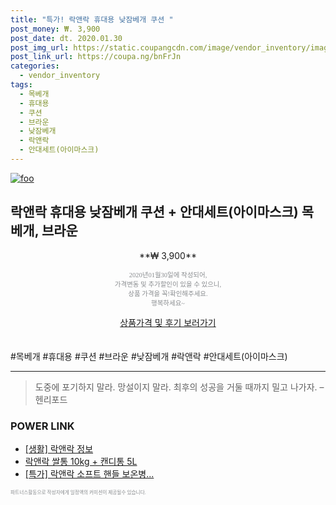 ```yaml
--- 
title: "특가! 락앤락 휴대용 낮잠베개 쿠션 " 
post_money: ₩. 3,900 
post_date: dt. 2020.01.30 
post_img_url: https://static.coupangcdn.com/image/vendor_inventory/images/2018/12/11/7/4/532780ea-c202-4d29-bfb0-14ec77832deb.jpg 
post_link_url: https://coupa.ng/bnFrJn 
categories: 
  - vendor_inventory 
tags: 
  - 목베개 
  - 휴대용 
  - 쿠션 
  - 브라운 
  - 낮잠베개 
  - 락앤락 
  - 안대세트(아이마스크) 
--- 
```

[![foo](https://static.coupangcdn.com/image/vendor_inventory/images/2018/12/11/7/4/532780ea-c202-4d29-bfb0-14ec77832deb.jpg)](https://coupa.ng/bnFrJn) 

## 락앤락 휴대용 낮잠베개 쿠션 + 안대세트(아이마스크) 목베개, 브라운 
<p style="text-align: center;">**₩ 3,900**</p> 
<p style="text-align: center;"><span style="color: #898c8f; font-family: Georgia,Times,serif; font-size: 0.75em;">2020년01월30일에 작성되어, <br>가격변동 및 추가할인이 있을 수 있으니,<br> 상품 가격을 꼭!확인해주세요.<br>행복하세요~</span> 
</p>	 
<div markdown="0" style="text-align: center;"><a href="https://coupa.ng/bnFrJn" class="btn btn--success">상품가격 및 후기 보러가기</a></div> 
<br><br> 
  #목베개 #휴대용 #쿠션 #브라운 #낮잠베개 #락앤락 #안대세트(아이마스크) 
<hr> 

> 도중에 포기하지 말라. 망설이지 말라. 최후의 성공을 거둘 때까지 밀고 나가자. – 헨리포드 


### POWER LINK

* <a href="https://blog.naver.com/sakai111/221763369341" target="_blank"> [생활] 락앤락 정보 </a>
* <a href="https://blog.naver.com/an0733/221785644311" target="_blank">락앤락 쌀통 10kg + 캔디통 5L</a>
* <a href="https://blog.naver.com/sakai111/221785777445" target="_blank">[특가] 락앤락 소프트 핸들 보온병...</a>

<span style="color: #898c8f; font-family: Georgia,Times,serif; font-size: 0.55em;">파트너스활동으로 작성자에게 일정액의 커미션이 제공될수 있습니다.</span> 
